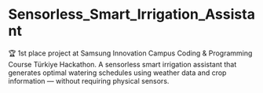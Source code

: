 # Sensorless_Smart_Irrigation_Assistant
🏆 1st place project at Samsung Innovation Campus Coding &amp; Programming Course Türkiye Hackathon.  A sensorless smart irrigation assistant that generates optimal watering schedules using weather data and crop information — without requiring physical sensors.
